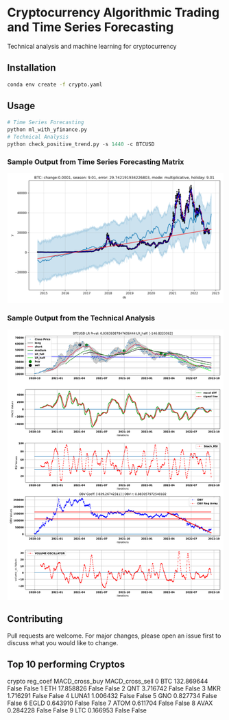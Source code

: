 # Cryptocurrency Algorithmic Trading and Time Series Forecasting

Technical analysis and machine learning for cryptocurrency

## Installation
```bash
conda env create -f crypto.yaml
```

## Usage

```python
# Time Series Forecasting
python ml_with_yfinance.py
# Technical Analysis
python check_positive_trend.py -s 1440 -c BTCUSD
```
### Sample Output from Time Series Forecasting Matrix
![alt text](https://github.com/bszek213/cryptoML/blob/main/forecast_ML/BTC/BTC.png)

### Sample Output from the Technical Analysis
![alt text](https://github.com/bszek213/cryptoML/blob/main/technical_analysis/BTCUSD.svg)

## Contributing
Pull requests are welcome. For major changes, please open an issue first to discuss what you would like to change.

## Top 10 performing Cryptos
  crypto    reg_coef  MACD_cross_buy  MACD_cross_sell
0    BTC  132.869644           False            False
1    ETH   17.858826           False            False
2    QNT    3.716742           False            False
3    MKR    1.716291           False            False
4  LUNA1    1.006432           False            False
5    GNO    0.827734           False            False
6   EGLD    0.643910           False            False
7   ATOM    0.611704           False            False
8   AVAX    0.284228           False            False
9    LTC    0.166953           False            False